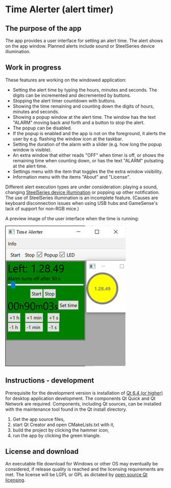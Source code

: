 # Time Alerter (alert timer)

## The purpose of the app
The app provides a user interface for setting an alert time.
The alert shows on the app window.
Planned alerts include sound or SteelSeries device illumination.
 
## Work in progress
These features are working on the windowed application:
- Setting the alert time by typing the hours, minutes and seconds. The digits can be incremented and decremented by buttons.
- Stopping the alert timer countdown with buttons.
- Showing the time remaining and counting down the digits of hours, minutes and seconds.
- Showing a popup window at the alert time. The window has the text "ALARM" moving back and forth and a button to stop the alert.
- The popup can be disabled.
- If the popup is enabled and the app is not on the foreground, it alerts the user by e.g. flashing the window icon at the taskbar.
- Setting the duration of the alarm with a slider (e.g. how long the popup window is visible).
- An extra window that either reads "OFF" when timer is off, or shows the remaining time when counting down, or has the text "ALARM" pulsating at the alert time.
- Settings menu with the item that toggles the the extra window visibility.
- Information menu with the items "About" and "License".

Different alert execution types are under consideration: playing a sound, changing [SteelSeries device illumination](https://github.com/SteelSeries/gamesense-sdk) or popping up other notification.
The use of SteelSeries illumination is an incomplete feature.
(Causes are keyboard disconnection issues when using USB hubs and GameSense's lack of support for non-RGB mice.)

A preview image of the user interface when the time is running:

<img class="screenshot2"
    src="media/screen2-9.png"
    alt="Rectangle containing green rectangle with text, numbers, sliders, buttons, yellow circle">

## Instructions - development
Prerequisite for the development version is installation of [Qt 6.4 (or higher)](https://www.qt.io/get-started) for desktop application development. The components Qt Quick and Qt Network are required. Components, including Qt sources, can be installed with the maintenance tool found in the Qt install directory.

1. Get the app source files,
2. start Qt Creator and open CMakeLists.txt with it,
3. build the project by clicking the hammer icon,
4. run the app by clicking the green triangle.

## License and download
An executable file download for Windows or other OS may eventually be considered, if release quality is reached and the licensing requirements are met. The license will be LGPL or GPL as dictated by [open source Qt licensing](https://www.qt.io/licensing/).
